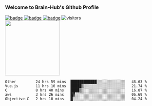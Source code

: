 ### Welcome to Brain-Hub's Github Profile
[![badge](https://img.shields.io/badge/Rootero%20Firmware-f39f37)](https://github.com/Brain-Hub/Rootero-Firmware)
[![badge](https://img.shields.io/badge/Rootero%20Dashboard-f39f37)](https://github.com/Brain-Hub/Rootero-Dashboard)
[![badge](https://img.shields.io/badge/Ganttlab-informational)](http://Brain-Hub.com:8282)
![visitors](https://visitor-badge.glitch.me/badge?page_id=Brain-Hub.Brain-Hub)
<br>
[<img height="180em" src="https://github-readme-stats.vercel.app/api?username=Brain-Hub&show_icons=true&hide_border=true&&count_private=true&include_all_commits=true" />](https://github.com/Brain-Hub?tab=projects)

<!--START_SECTION:waka-->
```text
Other         24 hrs 59 mins  ████████████░░░░░░░░░░░░░   48.63 % 
Vue.js        11 hrs 10 mins  █████▒░░░░░░░░░░░░░░░░░░░   21.74 % 
C             8 hrs 40 mins   ████▒░░░░░░░░░░░░░░░░░░░░   16.87 % 
aws           3 hrs 26 mins   █▓░░░░░░░░░░░░░░░░░░░░░░░   06.69 % 
Objective-C   2 hrs 10 mins   █░░░░░░░░░░░░░░░░░░░░░░░░   04.24 % 
```
<!--END_SECTION:waka-->

<!--
**Brain-Hub/Brain-Hub** is a ✨ _special_ ✨ repository because its `README.md` (this file) appears on your GitHub profile.

Here are some ideas to get you started:

- 🔭 I’m currently working on ...
- 🌱 I’m currently learning ...
- 👯 I’m looking to collaborate on ...
- 🤔 I’m looking for help with ...
- 💬 Ask me about ...
- 📫 How to reach me: ...
- 😄 Pronouns: ...
- ⚡ Fun fact: ...
-->
